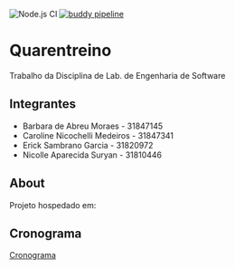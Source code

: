 ![Node.js CI](https://github.com/pedropadilha13/quarentreino/workflows/Node.js%20CI/badge.svg)
[![buddy pipeline](https://app.buddy.works/pedropadilha/quarentreino/pipelines/pipeline/283060/badge.svg?token=7ed661e37050920c516a95dca57846ae8e62bebf7968272941a54145f342f26e "buddy pipeline")](https://app.buddy.works/pedropadilha/quarentreino/pipelines/pipeline/283060)

# Quarentreino

Trabalho da Disciplina de Lab. de Engenharia de Software

## Integrantes

- Barbara de Abreu Moraes - 31847145
- Caroline Nicochelli Medeiros - 31847341
- Erick Sambrano Garcia - 31820972
- Nicolle Aparecida Suryan - 31810446


## About

Projeto hospedado em:

## Cronograma

[Cronograma](https://docs.google.com/spreadsheets/d/1o8rpspghFWoj5KcxUxhRydp410mgLYUaaFfOW-crd98/edit?usp=sharing)
